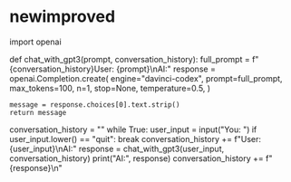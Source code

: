 # newimproved
import openai

def chat_with_gpt3(prompt, conversation_history):
    full_prompt = f"{conversation_history}User: {prompt}\nAI:"
    response = openai.Completion.create(
        engine="davinci-codex",
        prompt=full_prompt,
        max_tokens=100,
        n=1,
        stop=None,
        temperature=0.5,
    )

    message = response.choices[0].text.strip()
    return message

conversation_history = ""
while True:
    user_input = input("You: ")
    if user_input.lower() == "quit":
        break
    conversation_history += f"User: {user_input}\nAI:"
    response = chat_with_gpt3(user_input, conversation_history)
    print("AI:", response)
    conversation_history += f"{response}\n"
